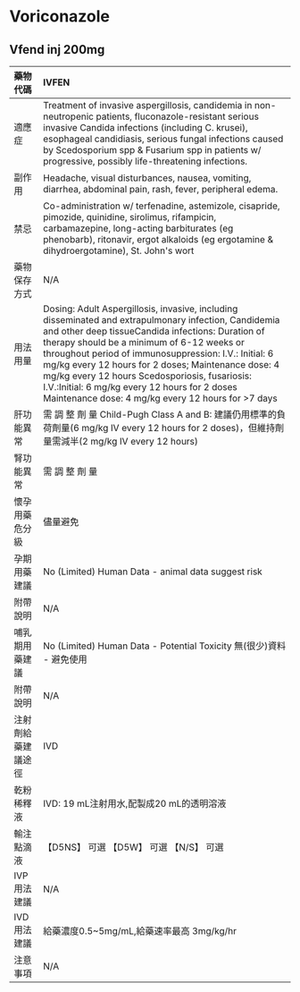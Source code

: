 # Voriconazole

## Vfend inj 200mg

| 藥物代碼 | IVFEN |
| :--- | :--- |
| 適應症 | Treatment of invasive aspergillosis, candidemia in non-neutropenic patients, fluconazole-resistant serious invasive Candida infections \(including C. krusei\), esophageal candidiasis, serious fungal infections caused by Scedosporium spp & Fusarium spp in patients w/ progressive, possibly life-threatening infections. |
| 副作用 | Headache, visual disturbances, nausea, vomiting, diarrhea, abdominal pain, rash, fever, peripheral edema. |
| 禁忌 | Co-administration w/ terfenadine, astemizole, cisapride, pimozide, quinidine, sirolimus, rifampicin, carbamazepine, long-acting barbiturates \(eg phenobarb\), ritonavir, ergot alkaloids \(eg ergotamine & dihydroergotamine\), St. John's wort |
| 藥物保存方式 | N/A |
| 用法用量 | Dosing: Adult Aspergillosis, invasive, including disseminated and extrapulmonary infection, Candidemia and other deep tissueCandida infections: Duration of therapy should be a minimum of 6-12 weeks or throughout period of immunosuppression: I.V.: Initial: 6 mg/kg every 12 hours for 2 doses; Maintenance dose: 4 mg/kg every 12 hours Scedosporiosis, fusariosis: I.V.:Initial: 6 mg/kg every 12 hours for 2 doses  Maintenance dose: 4 mg/kg every 12 hours for &gt;7 days |
| 肝功能異常 | 需 調 整 劑 量  Child-Pugh Class A and B: 建議仍用標準的負荷劑量\(6 mg/kg IV every 12 hours for 2 doses\)，但維持劑量需減半\(2 mg/kg IV every 12 hours\) |
| 腎功能異常 | 需 調 整 劑 量 |
| 懷孕用藥危分級 | 儘量避免 |
| 孕期用藥建議 | No \(Limited\) Human Data - animal data suggest risk |
| 附帶說明 | N/A |
| 哺乳期用藥建議 | No \(Limited\) Human Data - Potential Toxicity 無\(很少\)資料 - 避免使用 |
| 附帶說明 | N/A |
| 注射劑給藥建議途徑 | IVD |
| 乾粉稀釋液 | IVD: 19 mL注射用水,配製成20 mL的透明溶液 |
| 輸注點滴液 | 【D5NS】 可選  【D5W】 可選  【N/S】 可選 |
| IVP 用法建議 | N/A |
| IVD 用法建議 | 給藥濃度0.5~5mg/mL,給藥速率最高 3mg/kg/hr |
| 注意事項 | N/A |

